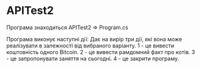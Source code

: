 # APITest2

Програма знаходиться APITest2 => Program.cs

Програма виконує наступні дії:
Дає на вирір три дії, які вона може реалізувати
в залежності від вибраного варіанту.
1 - це вивести коштовність одного Bitcoin.
2 - це вивести рамдомний факт про котів.
3 - це запропонувати заняття на сьогодні.
4 - це закрити програму.
